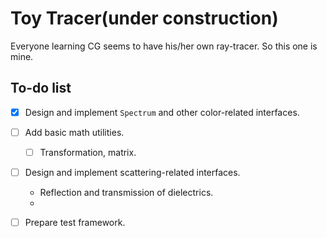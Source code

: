 # Toy Tracer(under construction)
Everyone learning CG seems to have his/her own ray-tracer. So this one is mine.

## To-do list

- [x] Design and implement `Spectrum` and other color-related interfaces.

- [ ] Add basic math utilities.

  - [ ] Transformation, matrix.

- [ ] Design and implement scattering-related interfaces.
  - Reflection and transmission of dielectrics.
  - 

- [ ] Prepare test framework.


